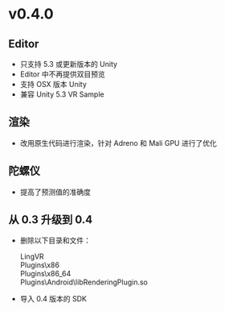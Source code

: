 # v0.4.0

## Editor
* 只支持 5.3 或更新版本的 Unity
* Editor 中不再提供双目预览
* 支持 OSX 版本 Unity
* 兼容 Unity 5.3 VR Sample

## 渲染

* 改用原生代码进行渲染，针对 Adreno 和 Mali GPU 进行了优化

## 陀螺仪

* 提高了预测值的准确度

## 从 0.3 升级到 0.4

* 删除以下目录和文件：

    LingVR\
    Plugins\x86\
    Plugins\x86_64\
    Plugins\Android\libRenderingPlugin.so
    
* 导入 0.4 版本的 SDK
    
        